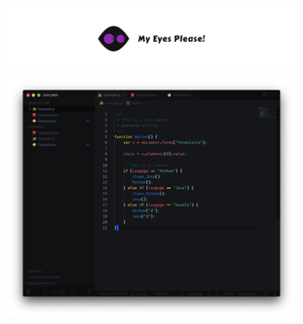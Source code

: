 ![Banner](https://github.com/quentinguidee/My-Eyes-Please/raw/master/github/My%20eyes%20please%20-%20Banner.png)

![Screenshot](https://github.com/quentinguidee/My-Eyes-Please/raw/master/github/My%20eyes%20please%20-%20Screenshot.png)
